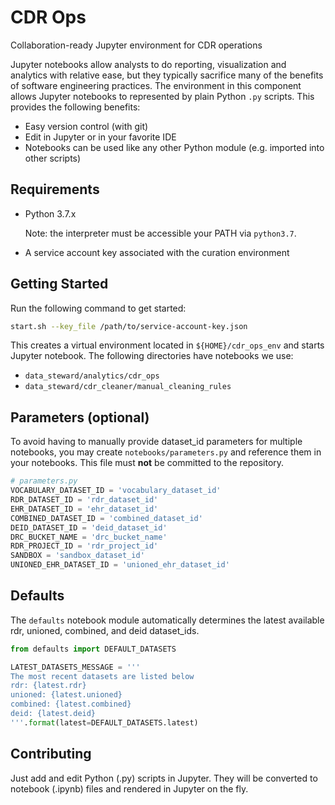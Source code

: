 # CDR Ops

Collaboration-ready Jupyter environment for CDR operations
 
Jupyter notebooks allow analysts to do reporting, visualization and analytics with relative ease, but they typically 
sacrifice many of the benefits of software engineering practices. The environment in this component allows Jupyter
notebooks to represented by plain Python `.py` scripts. This provides the following benefits: 

 * Easy version control (with git)
 * Edit in Jupyter or in your favorite IDE 
 * Notebooks can be used like any other Python module (e.g. imported into other scripts)

## Requirements

 * Python 3.7.x
  
   Note: the interpreter must be accessible your PATH via `python3.7`.
   
 * A service account key associated with the curation environment

## Getting Started

Run the following command to get started:

```bash
start.sh --key_file /path/to/service-account-key.json
```

This creates a virtual environment located in `${HOME}/cdr_ops_env` and starts Jupyter notebook. The following
directories have notebooks we use:

 * `data_steward/analytics/cdr_ops`
 * `data_steward/cdr_cleaner/manual_cleaning_rules`

## Parameters (optional)

To avoid having to manually provide dataset_id parameters for multiple notebooks, you may create `notebooks/parameters.py` and reference them in your notebooks. This file must **not** be committed to the repository.

```python
# parameters.py
VOCABULARY_DATASET_ID = 'vocabulary_dataset_id'
RDR_DATASET_ID = 'rdr_dataset_id'
EHR_DATASET_ID = 'ehr_dataset_id'
COMBINED_DATASET_ID = 'combined_dataset_id'
DEID_DATASET_ID = 'deid_dataset_id'
DRC_BUCKET_NAME = 'drc_bucket_name'
RDR_PROJECT_ID = 'rdr_project_id'
SANDBOX = 'sandbox_dataset_id'
UNIONED_EHR_DATASET_ID = 'unioned_ehr_dataset_id'
```

## Defaults

The `defaults` notebook module automatically determines the latest available rdr, unioned, combined, and deid dataset_ids.

```python
from defaults import DEFAULT_DATASETS

LATEST_DATASETS_MESSAGE = '''
The most recent datasets are listed below
rdr: {latest.rdr}
unioned: {latest.unioned}
combined: {latest.combined}
deid: {latest.deid}
'''.format(latest=DEFAULT_DATASETS.latest)
``` 

## Contributing

Just add and edit Python (.py) scripts in Jupyter. They will be converted to notebook (.ipynb) files and rendered in Jupyter on the fly. 
